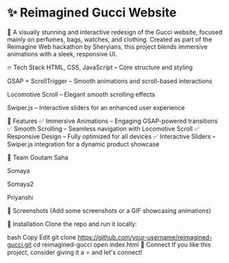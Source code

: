 # ✨ Reimagined Gucci Website
🚀 A visually stunning and interactive redesign of the Gucci website, focused mainly on perfumes, bags, watches, and clothing. Created as part of the Reimagine Web hackathon by Sheryians, this project blends immersive animations with a sleek, responsive UI.

🔥 Tech Stack
HTML, CSS, JavaScript – Core structure and styling

GSAP + ScrollTrigger – Smooth animations and scroll-based interactions

Locomotive Scroll – Elegant smooth scrolling effects

Swiper.js – Interactive sliders for an enhanced user experience

🎯 Features
✅ Immersive Animations – Engaging GSAP-powered transitions
✅ Smooth Scrolling – Seamless navigation with Locomotive Scroll
✅ Responsive Design – Fully optimized for all devices
✅ Interactive Sliders – Swiper.js integration for a dynamic product showcase

👥 Team
Goutam Saha

Somaya

Somaya2

Priyanshi

📸 Screenshots
(Add some screenshots or a GIF showcasing animations)

📂 Installation
Clone the repo and run it locally:

bash
Copy
Edit
git clone https://github.com/your-username/reimagined-gucci.git
cd reimagined-gucci
open index.html
🌟 Connect
If you like this project, consider giving it a ⭐ and let's connect!
